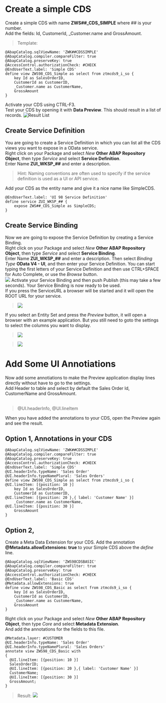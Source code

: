 # Create a simple CDS
Create a simple CDS with name **ZWS##_CDS_SIMPLE** where ## is your number.</br>
Add the fields: Id, CustomerId, _Customer.name and GrossAmount.</br>
>Template:
```ABAP CDS
@AbapCatalog.sqlViewName: 'ZWK##CDSSIMPLE'
@AbapCatalog.compiler.compareFilter: true
@AbapCatalog.preserveKey: true
@AccessControl.authorizationCheck: #CHECK
@EndUserText.label: 'Simple CDS'
define view ZWS98_CDS_Simple as select from ztmcds9_i_so {
    key Id as SalesOrderID,
    CustomerId as CustomerID,
    _Customer.name as CustomerName,
    GrossAmount
}
```
Activate your CDS using CTRL-F3.</br>
Test your CDS by opening it with **Data Preview**. This should result in a list of records.
![Result List](../../Images/001.png)

## Create Service Definition
You are going to create a Service Definition in which you can list all the CDS views you want to expose in a OData service.</br>
Right click on your Package and select *New* **Other ABAP Repository Object**, then type *Service* and select **Service Definition**.</br>
Enter Name **ZUI_WKSP_##** and enter a description.

>Hint: Naming conventions are often used to specify if the service definition is used as a UI or API service.

Add your CDS as the entity name and give it a nice name like SimpleCDS.
```ABAP
@EndUserText.label: 'UI 98 Service Definition'
define service ZUI_WKSP_## {
    expose ZWS##_CDS_Simple as SimpleCDS; 
}
```
## Create Service Binding
Now we are going to expose the Service Definition by creating a Service Binding.</br>
Right click on your Package and select *New* **Other ABAP Repository Object**, then type *Service* and select **Service Binding**.</br>
Enter Name **ZUI_WKSP_##** and enter a description. Then select *Binding Type* **OData V4 - UI**, and then enter your Service Definition. You can start typing the first letters of your Service Definition and then use CTRL+SPACE for Auto Complete, or use the *Browse* button.</br>
![](../../Images/002.png)
Activate your Service Binding and then push Publish (this may take a few seconds). Your Service Binding is now ready to be used.</br>
If you press the ServiceURL a browser will be started and it will open the ROOT URL for your service.
>![](../../Images/003.png)

If you select an Entity Set and press the *Preview* button, it will open a browser with an example application. But you still need to goto the settings to select the columns you want to display.
> ![](../../Images/004.png)

>![](../../Images/005.png)

# Add Some UI Annotiations
Now add some annotiations to make the Preview application display lines directly without have to go to the settings.</br>
Add Header to table and select by default the Sales Order Id, CustomerName and GrossAmount.</br></br>
> @UI.headerInfo, @UI.lineItem 

When you have added the annotations to your CDS, open the Preview again and see the result.
## Option 1, Annotations in your CDS
```ABAP CDS
@AbapCatalog.sqlViewName: 'ZWK##CDSSIMPLE'
@AbapCatalog.compiler.compareFilter: true
@AbapCatalog.preserveKey: true
@AccessControl.authorizationCheck: #CHECK
@EndUserText.label: 'Simple CDS'
@UI.headerInfo.typeName: 'Sales Order'
@UI.headerInfo.typeNamePlural: 'Sales Orders'
define view ZWS98_CDS_Simple as select from ztmcds9_i_so {
@UI.lineItem: [{position: 10 }]
    key Id as SalesOrderID,
    CustomerId as CustomerID,
@UI.lineItem: [{position: 20 },{ label: 'Customer Name' }]    
    _Customer.name as CustomerName,
@UI.lineItem: [{position: 30 }]    
    GrossAmount
}
```
## Option 2, 
Create a Meta Data Extension for your CDS.
Add the annotation **@Metadata.allowExtensions: true** to your Simple CDS above the *define* line.</br>
```ABAP CDS
@AbapCatalog.sqlViewName: 'ZWS98CDSBASIC'
@AbapCatalog.compiler.compareFilter: true
@AbapCatalog.preserveKey: true
@AccessControl.authorizationCheck: #CHECK
@EndUserText.label: 'Basic CDS'
@Metadata.allowExtensions: true
define view ZWS98_CDS_Basic as select from ztmcds9_i_so {
    key Id as SalesOrderID,
    CustomerId as CustomerID,
    _Customer.name as CustomerName,
    GrossAmount
}
```
Right click on your Package and select *New* **Other ABAP Repository Object**, then type *Core* and select **Metadata Extension**.</br>
And add the annotations for the fields to this file.
```ABAP CDS
@Metadata.layer: #CUSTOMER
@UI.headerInfo.typeName: 'Sales Order'
@UI.headerInfo.typeNamePlural: 'Sales Orders'
annotate view ZWS98_CDS_Basic with
{
  @UI.lineItem: [{position: 10 }]
  SalesOrderID;
  @UI.lineItem: [{position: 20 },{ label: 'Customer Name' }]
  CustomerName;
  @UI.lineItem: [{position: 30 }]
  GrossAmount;
}
```
> Result:
> ![](../../Images/006.png)